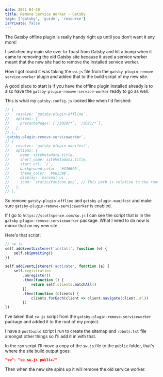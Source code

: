 ```yaml
---
date: 2021-04-20
title: Remove Service Worker - Gatsby
tags: ['gatsby', 'guide', 'resource']
isPrivate: false
---
```


The Gatsby offline plugin is really handy right up until you don't
want it any more!

I switched my main site over to Toast from Gatsby and hit a bump when
it came to removing the old Gatsby site because it used a service
worker meant that the new site had to remove the installed service
worker.

How I got round it was taking the `sw.js` file from the
`gatsby-plugin-remove-service-worker` plugin and added that to the
build script of my new site.

A good place to start is if you have the offline plugin installed
already is to also have the `gatsby-plugin-remove-service-worker`
ready to go as well.

This is what my `gatsby-config.js` looked like when I'd finished:

```js
// {
//   resolve: `gatsby-plugin-offline`,
//   options: {
//     precachePages: [`/2020/*`, `/2021/*`],
//   },
// },
`gatsby-plugin-remove-serviceworker`,
// {
//   resolve: `gatsby-plugin-manifest`,
//   options: {
//     name: siteMetadata.title,
//     short_name: siteMetadata.title,
//     start_url: `/`,
//     background_color: `#336699`,
//     theme_color: `#663399`,
//     display: `minimal-ui`,
//     icon: `static/favicon.png`, // This path is relative to the root of the site.
//   },
// },
```

So remove `gatsby-plugin-offline` and `gatsby-plugin-manifest` and
make sure `gatsby-plugin-remove-serviceworker` is enabled.

If I go to `https://scottspence.com/sw.js` I can see the script that
is in the `gatsby-plugin-remove-serviceworker` package. What I need to
do now is mirror that on my new site.

Here's that script:

```js
// sw.js
self.addEventListener('install', function (e) {
	self.skipWaiting()
})

self.addEventListener('activate', function (e) {
	self.registration
		.unregister()
		.then(function () {
			return self.clients.matchAll()
		})
		.then(function (clients) {
			clients.forEach(client => client.navigate(client.url))
		})
})
```

I've taken that `sw.js` script from the
`gatsby-plugin-remove-serviceworker` package and added it to the root
of my project.

I have a `postbuild` script I run to create the sitemap and
`robots.txt` file amongst other things so I'll add it in with that.

In the `npm` script I'll move a copy of the `sw.js` file to the
`public` folder, that's where the site build output goes:

```json
"sw": "cp sw.js public/"
```

Then when the new site spins up it will remove the old service worker.
